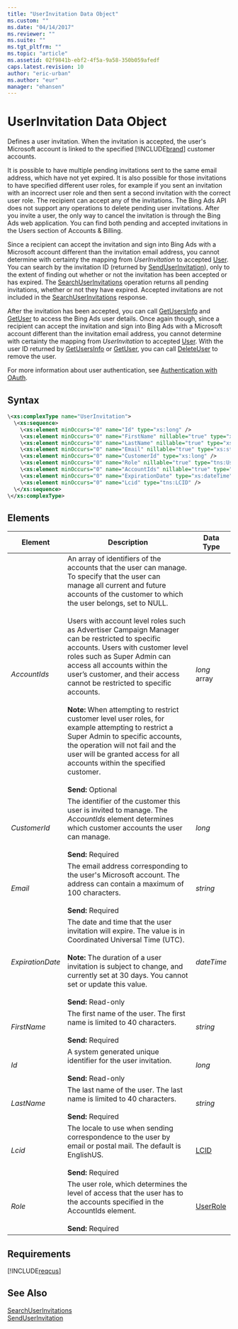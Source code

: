 ```yaml
---
title: "UserInvitation Data Object"
ms.custom: ""
ms.date: "04/14/2017"
ms.reviewer: ""
ms.suite: ""
ms.tgt_pltfrm: ""
ms.topic: "article"
ms.assetid: 02f9841b-ebf2-4f5a-9a58-350b059afedf
caps.latest.revision: 10
author: "eric-urban"
ms.author: "eur"
manager: "ehansen"
---
```

# UserInvitation Data Object
Defines a user invitation. When the invitation is accepted, the user's Microsoft account is linked to the specified [!INCLUDE[brand](../customer-api/includes/brand.md)] customer accounts.

It is possible to have multiple pending invitations sent to the same email address, which have not yet expired. It is also possible for those invitations to have specified different user roles, for example if you sent an invitation with an incorrect user role and then sent a second invitation with the correct user role. The recipient can accept any of the invitations. The Bing Ads API does not support any operations to delete pending user invitations. After you invite a user, the only way to cancel the invitation is through the Bing Ads web application. You can find both pending and accepted invitations in the Users section of Accounts & Billing.

Since a recipient can accept the invitation and sign into Bing Ads with a Microsoft account different than the invitation email address, you cannot determine with certainty the mapping from *UserInvitation* to accepted [User](../customer-api/user-data-object.md). You can search by the invitation ID (returned by [SendUserInvitation](../customer-api/senduserinvitation-service-operation.md)), only to the extent of finding out whether or not the invitation has been accepted or has expired. The [SearchUserInvitations](../customer-api/searchuserinvitations-service-operation.md) operation returns all pending invitations, whether or not they have expired. Accepted invitations are not included in the [SearchUserInvitations](../customer-api/searchuserinvitations-service-operation.md) response.  

After the invitation has been accepted, you can call [GetUsersInfo](../customer-api/getusersinfo-service-operation.md) and [GetUser](../customer-api/getuser-service-operation.md) to access the Bing Ads user details. Once again though, since a recipient can accept the invitation and sign into Bing Ads with a Microsoft account different than the invitation email address, you cannot determine with certainty the mapping from *UserInvitation* to accepted [User](../customer-api/user-data-object.md). With the user ID returned by [GetUsersInfo](../customer-api/getusersinfo-service-operation.md) or [GetUser](../customer-api/getuser-service-operation.md), you can call [DeleteUser](../customer-api/deleteuser-service-operation.md) to remove the user.

For more information about user authentication, see [Authentication with OAuth](https://msdn.microsoft.com/library/bing-ads-user-authentication-oauth-guide.aspx).


## Syntax

```xml
\<xs:complexType name="UserInvitation">
  \<xs:sequence>
    \<xs:element minOccurs="0" name="Id" type="xs:long" />
    \<xs:element minOccurs="0" name="FirstName" nillable="true" type="xs:string" />
    \<xs:element minOccurs="0" name="LastName" nillable="true" type="xs:string" />
    \<xs:element minOccurs="0" name="Email" nillable="true" type="xs:string" />
    \<xs:element minOccurs="0" name="CustomerId" type="xs:long" />
    \<xs:element minOccurs="0" name="Role" nillable="true" type="tns:UserRole" />
    \<xs:element minOccurs="0" name="AccountIds" nillable="true" type="q5:ArrayOflong" xmlns:q5="http://schemas.microsoft.com/2003/10/Serialization/Arrays" />
    \<xs:element minOccurs="0" name="ExpirationDate" type="xs:dateTime" />
    \<xs:element minOccurs="0" name="Lcid" type="tns:LCID" />
  \</xs:sequence>
\</xs:complexType>
```

## <a name="Elements"></a>Elements

|Element|Description|Data Type|
|-----------|---------------|-------------|
|*AccountIds*|An array of identifiers of the accounts that the user can manage. To specify that the user can manage all current and future accounts of the customer to which the user belongs, set to NULL.<br /><br />Users with account level roles such as Advertiser Campaign Manager can be restricted to specific accounts. Users with customer level roles such as Super Admin can access all accounts within the user’s customer, and their access cannot be restricted to specific accounts.<br /><br />**Note:** When attempting to restrict customer level user roles, for example attempting to restrict a Super Admin to specific accounts, the operation will not fail and the user will be granted access for all accounts within the specified customer.<br/><br/>**Send:** Optional|*long* array|
|*CustomerId*|The identifier of the customer this user is invited to manage. The *AccountIds* element determines which customer accounts the user can manage.<br/><br/>**Send:** Required|*long*|
|*Email*|The email address corresponding to the user's Microsoft account. The address can contain a maximum of 100 characters.<br/><br/>**Send:** Required|*string*|
|*ExpirationDate*|The date and time that the user invitation will expire. The value is in Coordinated Universal Time (UTC).<br /><br />**Note:** The duration of a user invitation is subject to change, and currently set at 30 days. You cannot set or update this value.<br/><br/>**Send:** Read-only|*dateTime*|
|*FirstName*|The first name of the user. The first name is limited to 40 characters.<br/><br/>**Send:** Required|*string*|
|*Id*|A system generated unique identifier for the user invitation.<br/><br/>**Send:** Read-only|*long*|
|*LastName*|The last name of the user. The last name is limited to 40 characters.<br/><br/>**Send:** Required|*string*|
|*Lcid*|The locale to use when sending correspondence to the user by email or postal mail. The default is EnglishUS.<br/><br/>**Send:** Required|[LCID](../customer-api/lcid-value-set.md)|
|*Role*|The user role, which determines the level of access that the user has to the accounts specified in the AccountIds element.<br/><br/>**Send:** Required|[UserRole](../customer-api/userrole-value-set.md)|

## Requirements
[!INCLUDE[reqcus](../customer-api/includes/reqcus.md)]
## See Also
[SearchUserInvitations](../customer-api/searchuserinvitations-service-operation.md)  
[SendUserInvitation](../customer-api/senduserinvitation-service-operation.md)  

